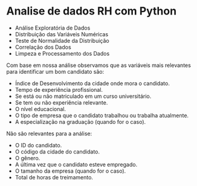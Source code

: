 # Analise de dados RH com Python

- Análise Exploratória de Dados
- Distribuição das Variáveis Numéricas
- Teste de Normalidade da Distribuição
- Correlação dos Dados
- Limpeza e Processamento dos Dados

Com base em nossa análise observamos que as variáveis mais relevantes para identificar um bom candidato são:

- Índice de Desenvolvimento da cidade onde mora o candidato.
- Tempo de experiência profissional.
- Se está ou não matriculado em um curso universitário.
- Se tem ou não experiência relevante.
- O nível educacional.
- O tipo de empresa que o candidato trabalhou ou trabalha atualmente.
- A especialização na graduação (quando for o caso).

Não são relevantes para a análise:

- O ID do candidato.
- O código da cidade do candidato.
- O gênero.
- A última vez que o candidato esteve empregado.
- O tamanho da empresa (quando for o caso).
- Total de horas de treimamento.
